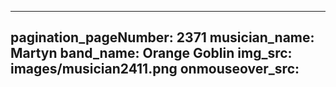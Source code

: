 ------
pagination_pageNumber: 2371
musician_name: Martyn
band_name: Orange Goblin
img_src: images/musician2411.png
onmouseover_src: 
------